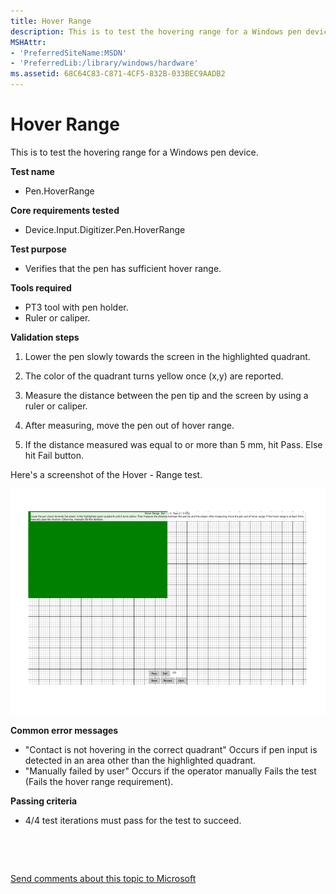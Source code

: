 ```yaml
---
title: Hover Range
description: This is to test the hovering range for a Windows pen device.
MSHAttr:
- 'PreferredSiteName:MSDN'
- 'PreferredLib:/library/windows/hardware'
ms.assetid: 68C64C83-C871-4CF5-832B-033BEC9AADB2
---
```


# Hover Range


This is to test the hovering range for a Windows pen device.

**Test name**

-   Pen.HoverRange

**Core requirements tested**

-   Device.Input.Digitizer.Pen.HoverRange

**Test purpose**

-   Verifies that the pen has sufficient hover range.

**Tools required**

-   PT3 tool with pen holder.
-   Ruler or caliper.

**Validation steps**

1. Lower the pen slowly towards the screen in the highlighted quadrant.

2. The color of the quadrant turns yellow once (x,y) are reported.

3. Measure the distance between the pen tip and the screen by using a ruler or caliper.

4. After measuring, move the pen out of hover range.

5. If the distance measured was equal to or more than 5 mm, hit Pass. Else hit Fail button.

Here's a screenshot of the Hover - Range test.

![screenshot from the hover range test for a windows pen device.](images/pen-test-hoverrange.png)

**Common error messages**

-   "Contact is not hovering in the correct quadrant"
    Occurs if pen input is detected in an area other than the highlighted quadrant.
-   "Manually failed by user"
    Occurs if the operator manually Fails the test (Fails the hover range requirement).

**Passing criteria**

-   4/4 test iterations must pass for the test to succeed.

 

 

[Send comments about this topic to Microsoft](mailto:wsddocfb@microsoft.com?subject=Documentation%20feedback%20%5Bp_WEG_Hardware\p_weg_hardware%5D:%20Hover%20Range%20%20RELEASE:%20%285/9/2016%29&body=%0A%0APRIVACY%20STATEMENT%0A%0AWe%20use%20your%20feedback%20to%20improve%20the%20documentation.%20We%20don't%20use%20your%20email%20address%20for%20any%20other%20purpose,%20and%20we'll%20remove%20your%20email%20address%20from%20our%20system%20after%20the%20issue%20that%20you're%20reporting%20is%20fixed.%20While%20we're%20working%20to%20fix%20this%20issue,%20we%20might%20send%20you%20an%20email%20message%20to%20ask%20for%20more%20info.%20Later,%20we%20might%20also%20send%20you%20an%20email%20message%20to%20let%20you%20know%20that%20we've%20addressed%20your%20feedback.%0A%0AFor%20more%20info%20about%20Microsoft's%20privacy%20policy,%20see%20http://privacy.microsoft.com/default.aspx. "Send comments about this topic to Microsoft")




